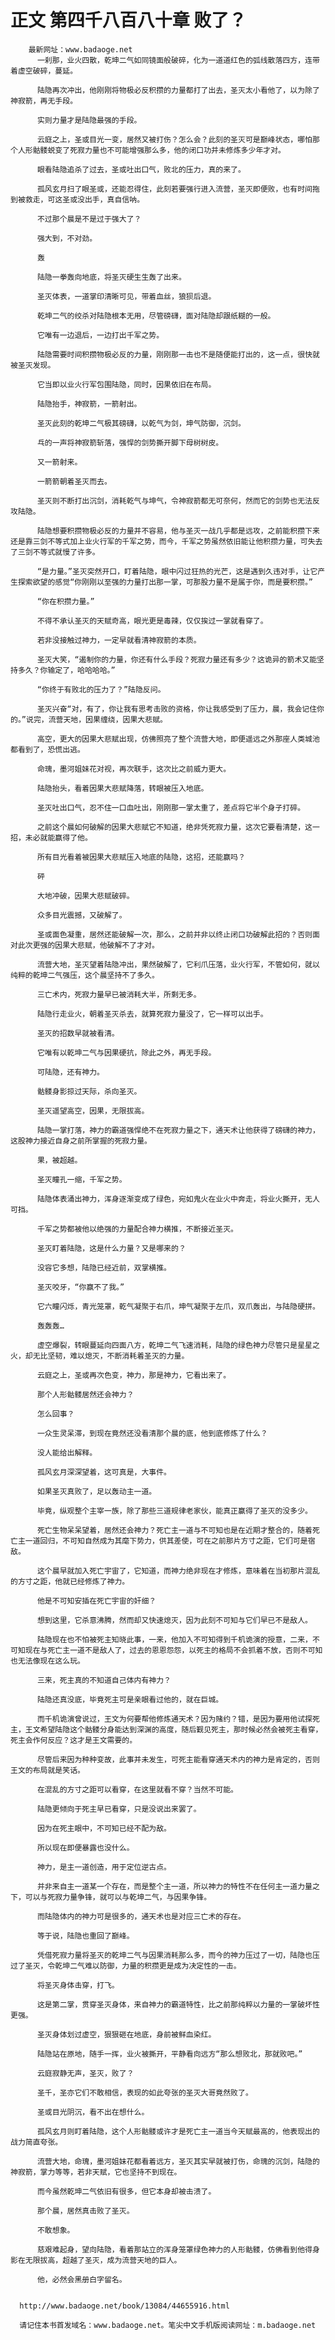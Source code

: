 # 正文 第四千八百八十章 败了？
        最新网址：www.badaoge.net
          一刹那，业火四散，乾坤二气如同镜面般破碎，化为一道道红色的弧线散落四方，连带着虚空破碎，蔓延。
      
          陆隐再次冲出，他刚刚将物极必反积攒的力量都打了出去，圣灭太小看他了，以为除了神寂箭，再无手段。
      
          实则力量才是陆隐最强的手段。
      
          云庭之上，圣或目光一变，居然又被打伤？怎么会？此刻的圣灭可是巅峰状态，哪怕那个人形骷髅蜕变了死寂力量也不可能增强那么多，他的闭口功并未修炼多少年才对。
      
          眼看陆隐追杀了过去，圣或吐出口气，败北的压力，真的来了。
      
          孤风玄月扫了眼圣或，还能忍得住，此刻若要强行进入流营，圣灭即便败，也有时间拖到被救走，可这圣或没出手，真自信呐。
      
          不过那个晨是不是过于强大了？
      
          强大到，不对劲。
      
          轰
      
          陆隐一拳轰向地底，将圣灭硬生生轰了出来。
      
          圣灭体表，一道掌印清晰可见，带着血丝，狼狈后退。
      
          乾坤二气的绞杀对陆隐根本无用，尽管磅礴，面对陆隐却跟纸糊的一般。
      
          它唯有一边退后，一边打出千军之势。
      
          陆隐需要时间积攒物极必反的力量，刚刚那一击也不是随便能打出的，这一点，很快就被圣灭发现。
      
          它当即以业火行军包围陆隐，同时，因果依旧在布局。
      
          陆隐抬手，神寂箭，一箭射出。
      
          圣灭此刻的乾坤二气极其磅礴，以乾气为剑，坤气防御，沉剑。
      
          乓的一声将神寂箭斩落，强悍的剑势撕开脚下母树树皮。
      
          又一箭射来。
      
          一箭箭朝着圣灭而去。
      
          圣灭则不断打出沉剑，消耗乾气与坤气，令神寂箭都无可奈何，然而它的剑势也无法反攻陆隐。
      
          陆隐想要积攒物极必反的力量并不容易，他与圣灭一战几乎都是远攻，之前能积攒下来还是靠三剑不等式加上业火行军的千军之势，而今，千军之势虽然依旧能让他积攒力量，可失去了三剑不等式就慢了许多。
      
          “是力量。”圣灭突然开口，盯着陆隐，眼中闪过狂热的光芒，这是遇到久违对手，让它产生探索欲望的感觉“你刚刚以至强的力量打出那一掌，可那股力量不是属于你，而是要积攒。”
      
          “你在积攒力量。”
      
          不得不承认圣灭的天赋奇高，眼光更是毒辣，仅仅挨过一掌就看穿了。
      
          若非没接触过神力，一定早就看清神寂箭的本质。
      
          圣灭大笑，“遏制你的力量，你还有什么手段？死寂力量还有多少？这诡异的箭术又能坚持多久？你输定了，哈哈哈哈。”
      
          “你终于有败北的压力了？”陆隐反问。
      
          圣灭兴奋“对，有了，你让我有思考击败的资格，你让我感受到了压力，晨，我会记住你的。”说完，流营天地，因果缠绕，因果大悲赋。
      
          高空，更大的因果大悲赋出现，仿佛照亮了整个流营大地，即便遥远之外那座人类城池都看到了，恐慌出逃。
      
          命瑰，墨河姐妹花对视，再次联手，这次比之前威力更大。
      
          陆隐抬头，看着因果大悲赋降落，转眼被压入地底。
      
          圣灭吐出口气，忍不住一口血吐出，刚刚那一掌太重了，差点将它半个身子打碎。
      
          之前这个晨如何破解的因果大悲赋它不知道，绝非凭死寂力量，这次它要看清楚，这一招，未必就能赢得了他。
      
          所有目光看着被因果大悲赋压入地底的陆隐，这招，还能赢吗？
      
          砰
      
          大地冲破，因果大悲赋破碎。
      
          众多目光震撼，又破解了。
      
          圣或面色凝重，居然还能破解一次，那么，之前并非以终止闭口功破解此招的？否则面对此次更强的因果大悲赋，他破解不了才对。
      
          流营大地，圣灭望着陆隐冲出，果然破解了，它利爪压落，业火行军，不管如何，就以纯粹的乾坤二气强压，这个晨坚持不了多久。
      
          三亡术内，死寂力量早已被消耗大半，所剩无多。
      
          陆隐行走业火，朝着圣灭杀去，就算死寂力量没了，它一样可以出手。
      
          圣灭的招数早就被看清。
      
          它唯有以乾坤二气与因果硬抗，除此之外，再无手段。
      
          可陆隐，还有神力。
      
          骷髅身影掠过天际，杀向圣灭。
      
          圣灭遥望高空，因果，无限拔高。
      
          陆隐一掌打落，神力的霸道强悍绝不在死寂力量之下，通天术让他获得了磅礴的神力，这股神力接近自身之前所掌握的死寂力量。
      
          果，被超越。
      
          圣灭瞳孔一缩，千军之势。
      
          陆隐体表涌出神力，浑身逐渐变成了绿色，宛如鬼火在业火中奔走，将业火撕开，无人可挡。
      
          千军之势都被他以绝强的力量配合神力横推，不断接近圣灭。
      
          圣灭盯着陆隐，这是什么力量？又是哪来的？
      
          没容它多想，陆隐已经近前，双掌横推。
      
          圣灭咬牙，“你赢不了我。”
      
          它六瞳闪烁，青光笼罩，乾气凝聚于右爪，坤气凝聚于左爪，双爪轰出，与陆隐硬拼。
      
          轰轰轰…
      
          虚空爆裂，转眼蔓延向四面八方，乾坤二气飞速消耗，陆隐的绿色神力尽管只是星星之火，却无比坚韧，难以熄灭，不断消耗着圣灭的力量。
      
          云庭之上，圣或再次色变，神力，那是神力，它看出来了。
      
          那个人形骷髅居然还会神力？
      
          怎么回事？
      
          一众生灵呆滞，到现在竟然还没看清那个晨的底，他到底修炼了什么？
      
          没人能给出解释。
      
          孤风玄月深深望着，这可真是，大事件。
      
          如果圣灭真败了，足以轰动主一道。
      
          毕竟，纵观整个主宰一族，除了那些三道规律老家伙，能真正赢得了圣灭的没多少。
      
          死亡生物呆呆望着，居然还会神力？死亡主一道与不可知也是在近期才整合的，随着死亡主一道回归，不可知自然成为其麾下势力，供其差使，可在之前那片方寸之距，它们可是宿敌。
      
          这个晨早就加入死亡宇宙了，它知道，而神力绝非现在才修炼，意味着在当初那片混乱的方寸之距，他就已经修炼了神力。
      
          他是不可知安插在死亡宇宙的奸细？
      
          想到这里，它杀意沸腾，然而却又快速熄灭，因为此刻不可知与它们早已不是敌人。
      
          陆隐现在也不怕被死主知晓此事，一来，他加入不可知得到千机诡演的授意，二来，不可知现在与死亡主一道不是敌人了，过去的恩恩怨怨，以死主的格局不会抓着不放，否则不可知也无法像现在这么玩。
      
          三来，死主真的不知道自己体内有神力？
      
          陆隐还真没底，毕竟死主可是亲眼看过他的，就在巨城。
      
          而千机诡演曾说过，王文为何要帮他修炼通天术？因为赌约？错，是因为要用他试探死主，王文希望陆隐这个骷髅分身能达到深渊的高度，随后觐见死主，那时候必然会被死主看穿，死主会作何反应？这才是王文需要的。
      
          尽管后来因为种种变故，此事并未发生，可死主能看穿通天术内的神力是肯定的，否则王文的布局就是笑话。
      
          在混乱的方寸之距可以看穿，在这里就看不穿？当然不可能。
      
          陆隐更倾向于死主早已看穿，只是没说出来罢了。
      
          因为在死主眼中，不可知已经不配为敌。
      
          所以现在即便暴露也没什么。
      
          神力，是主一道创造，用于定位逆古点。
      
          并非来自主一道某一个存在，而是整个主一道，所以神力的特性不在任何主一道力量之下，可以与死寂力量争锋，就可以与乾坤二气，与因果争锋。
      
          而陆隐体内的神力可是很多的，通天术也是对应三亡术的存在。
      
          等于说，陆隐也重回了巅峰。
      
          凭借死寂力量将圣灭的乾坤二气与因果消耗那么多，而今的神力压过了一切，陆隐也压过了圣灭，令乾坤二气难以防御，力量的积攒更是成为决定性的一击。
      
          将圣灭身体击穿，打飞。
      
          这是第二掌，贯穿圣灭身体，来自神力的霸道特性，比之前那纯粹以力量的一掌破坏性更强。
      
          圣灭身体划过虚空，狠狠砸在地底，身前被鲜血染红。
      
          陆隐站在原地，随手一挥，业火被撕开，平静看向远方“那么想败北，那就败吧。”
      
          云庭寂静无声，圣灭，败了？
      
          圣千，圣亦它们不敢相信，表现的如此夸张的圣灭大哥竟然败了。
      
          圣或目光阴沉，看不出在想什么。
      
          孤风玄月则盯着陆隐，这个人形骷髅或许才是死亡主一道当今天赋最高的，他表现出的战力简直夸张。
      
          流营大地，命瑰，墨河姐妹花都看着远方，圣灭其实早就被打伤，命瑰的沉剑，陆隐的神寂箭，掌力等等，若非天赋，它也坚持不到现在。
      
          而今虽然乾坤二气依旧有很多，但它本身却被击溃了。
      
          那个晨，居然真击败了圣灭。
      
          不敢想象。
      
          慈艰难起身，望向陆隐，看着那站立的浑身笼罩绿色神力的人形骷髅，仿佛看到他得身影在无限拔高，超越了圣灭，成为流营天地的巨人。
      
          他，必然会黑册白字留名。
      
      
      http://www.badaoge.net/book/13084/44655916.html
      
      请记住本书首发域名：www.badaoge.net。笔尖中文手机版阅读网址：m.badaoge.net